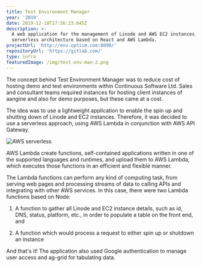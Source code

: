 ```yaml
---
title: Test Environment Manager
year: '2019'
date: 2019-12-10T17:56:23.645Z
description: >-
  A web application for the management of Linode and AWS EC2 instances, using a
  serverless architecture based on React and AWS Lambda.
projectUrl: 'http://env.optiim.com:8090/'
repositoryUrl: 'https://gitlab.com/'
type: infra
featuredImage: /img/test-env-man-2.png
---
```

The concept behind Test Environment Manager was to reduce cost of hosting demo and test environments within Continuous Software Ltd. Sales and consultant teams required instances for hosting client instances of aangine and also for demo purposes, but these came at a cost.

The idea was to use a lightweight application to enable the spin up and shutting down of Linode and EC2 instances. Therefore, it was decided to use a serverless approach, using AWS Lambda in conjunction with AWS API Gateway.

![AWS serverless](/img/test-env-man-1.jpeg "AWS Serverless")

AWS Lambda create functions, self-contained applications written in one of the supported languages and runtimes, and upload them to AWS Lambda, which executes those functions in an efficient and flexible manner.

The Lambda functions can perform any kind of computing task, from serving web pages and processing streams of data to calling APIs and integrating with other AWS services. In this case, there were two Lambda functions based on Node:

1. A function to gather all Linode and EC2 instance details, such as id, DNS, status, platform, etc., in order to populate a table on the front end, and

2. A function which would process a request to either spin up or shutdown an instance

And that's it! The application also used Google authentication to manage user access and ag-grid for tabulating data.